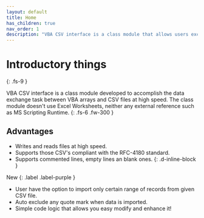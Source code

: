 ```yaml
---
layout: default
title: Home
has_children: true
nav_order: 1
description: "VBA CSV interface is a class module that allows users exchange data between VBA arrays and CSV files at high speed."
---
```


# Introductory things
{: .fs-9 }

VBA CSV interface is a class module developed to accomplish the data exchange task between VBA arrays and CSV files at high speed. The class module doesn't use Excel Worksheets, neither any external reference such as MS Scripting Runtime.
{: .fs-6 .fw-300 }

## Advantages
* Writes and reads files at high speed.
* Supports those CSV's compliant with the RFC-4180 standard.
* Supports commented lines, empty lines an blank ones.
{: .d-inline-block }

New
{: .label .label-purple }

* User have the option to import only certain range of records from given CSV file.
* Auto exclude any quote mark when data is imported.
* Simple code logic that allows you easy modify and enhance it!